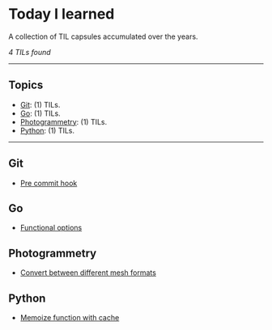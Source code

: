 # Today I learned

A collection of TIL capsules accumulated over the years.

_4 TILs found_

---

## Topics

* [Git](#Git): (1) TILs.
* [Go](#Go): (1) TILs.
* [Photogrammetry](#Photogrammetry): (1) TILs.
* [Python](#Python): (1) TILs.

---

## Git
* [Pre commit hook](git/pre-commit-hook.md)

## Go
* [Functional options](go/functional-options.md)

## Photogrammetry
* [Convert between different mesh formats](photogrammetry/convert-between-different-mesh-formats.md)

## Python
* [Memoize function with cache](python/memoize-function-with-cache.md)
